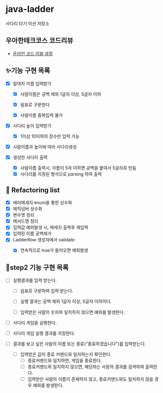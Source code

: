 # java-ladder

사다리 타기 미션 저장소

## 우아한테크코스 코드리뷰

- [온라인 코드 리뷰 과정](https://github.com/woowacourse/woowacourse-docs/blob/master/maincourse/README.md)

## ✨기능 구현 목록

- [x] 참여자 이름 입력받기
    - [x] 사람이름은 공백 제외 1글자 이상, 5글자 이하
    - [x] 쉼표로 구분한다
    - [x] 사람이름 중복입력 불가


- [x] 사다리 높이 입력받기
    - [x] 1이상 10이하의 정수만 입력 가능


- [x] 사람이름과 높이에 따라 사다리생성

- [x] 생성한 사다리 출력
    - [x] 사람이름 출력시, 이름이 5자 이하면 공백을 붙여서 5글자로 만듬
    - [x] 사다리를 지정된 형식으로 parsing 하여 출력

## 🎉 Refactoring list

- [x] 에러메세지 enum을 통한 상수화
- [x] 매직넘버 상수화
- [x] 변수명 정리
- [x] 메서드명 정리
- [x] 입력값 예외발생 시, 메세지 출력후 재입력
- [x] 입력된 이름 공백제거
- [x] LadderRow 생성자에서 validate
    - [x] 연속적으로 true가 들어오면 예외발생


## 🚀step2 기능 구현 목록
- [ ] 실행결과를 입력 받는다.
  - [ ] 쉽표로 구분하여 입력 받는다.
  - [ ] 실행 결과는 공백 제외 1글자 이상, 5글자 이하이다.
  - [ ] 입력받은 사람의 숫자와 일치하지 않으면 예외를 발생한다.

  
- [ ] 사다리 게임을 실행한다.

  
- [ ] 사다리 게임 실행 결과를 저장한다.


- [ ] 결과를 보고 싶은 사람의 이름 또는 종료("종료하겠습니다")를 입력받는다.
  - [ ] 입력받은 값이 종료 커맨드와 일치하는지 확인한다.
    - [ ] 종료커맨드와 일치하면, 게임을 종료한다.
    - [ ] 종료커맨드와 일치하지 않으면, 해당하는 사람의 결과를 검색하여 출력한다.
    - [ ] 입력받은 사람의 이름이 존재하지 않고, 종료커맨드와도 일치하지 않을 경우 예외를 발생한다.
